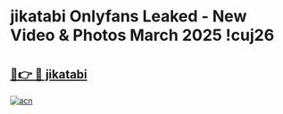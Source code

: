 # jikatabi Onlyfans Leaked - New Video & Photos March 2025 !cuj26

# <h2><a href="https://pi4ruz.iuczelnia.edu.pl?title=jikatabi&ref=cuj26">🔗👉 🔴 jikatabi</a></h2>

[![acn](https://github.com/user-attachments/assets/0f9c940e-d8b0-45ae-aac7-cd30a18b3e1c)](https://pi4ruz.iuczelnia.edu.pl?title=jikatabi&ref=cuj26)

